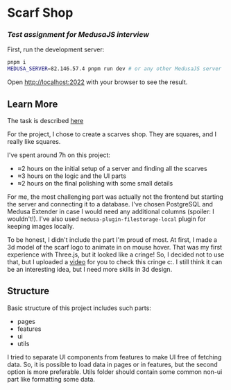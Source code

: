 # Scarf Shop

### _Test assignment for MedusaJS interview_

First, run the development server:

```bash
pnpm i
MEDUSA_SERVER=82.146.57.4 pnpm run dev # or any other MedusaJS server
```

Open [http://localhost:2022](http://localhost:2022) with your browser to see the result.

## Learn More

The task is described [here](https://medusajs.notion.site/medusajs/Case-Frontend-Engineer-Developer-Experience-10f546ea175c4bac8d77f0b3979ab70f)

For the project, I chose to create a scarves shop. They are squares, and I really like squares.

I've spent around 7h on this project:
 - ≈2 hours on the initial setup of a server and finding all the scarves
 - ≈3 hours on the logic and the UI parts
 - ≈2 hours on the final polishing with some small details

For me, the most challenging part was actually not the frontend but starting the server and connecting it to a database.
I've chosen PostgreSQL and Medusa Extender in case I would need any additional columns (spoiler: I wouldn't!).
I've also used `medusa-plugin-filestorage-local` plugin for keeping images locally.

To be honest, I didn't include the part I'm proud of most. At first, I made a 3d model of the scarf logo to animate in on mouse hover.
That was my first experience with Three.js, but it looked like a cringe!
So, I decided not to use that, but I uploaded a [video](public/three-js-logo.mp4) for you to check this cringe c:.
I still think it can be an interesting idea, but I need more skills in 3d design.

## Structure

Basic structure of this project includes such parts:

- pages
- features
- ui
- utils

I tried to separate UI components from features to make UI free of fetching data.
So, it is possible to load data in pages or in features, but the second option is more preferable.
Utils folder should contain some common non-ui part like formatting some data.
